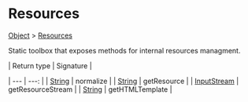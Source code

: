 
# Resources

[Object]() > [Resources](nullfr/faylixe/googlecodejam/client/common/Resources.md)


<p>Static toolbox that exposes methods for internal resources managment.</p>
| Return type | Signature |

| --- | ---: |
| [String]() | normalize |
| [String]() | getResource |
| [InputStream]() | getResourceStream |
| [String]() | getHTMLTemplate |
